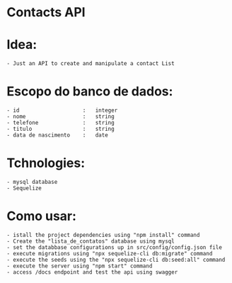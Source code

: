 #   Contacts API

#   Idea:
    - Just an API to create and manipulate a contact List
  
#   Escopo do banco de dados:
    - id                    :   integer
    - nome                  :   string
    - telefone              :   string
    - titulo                :   string
    - data de nascimento    :   date
  
#   Tchnologies:
    - mysql database
    - Sequelize

#   Como usar:
    - istall the project dependencies using "npm install" command
    - Create the "lista_de_contatos" database using mysql
    - set the databbase configurations up in src/config/config.json file
    - execute migrations using "npx sequelize-cli db:migrate" command
    - execute the seeds using the "npx sequelize-cli db:seed:all" command
    - execute the server using "npm start" command
    - access /docs endpoint and test the api using swagger
